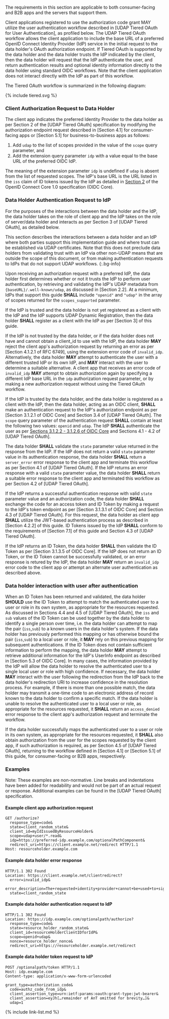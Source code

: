 The requirements in this section are applicable to both consumer-facing and B2B apps and the servers that support them.

Client applications registered to use the authorization code grant MAY utilize the user authentication workflow described in [UDAP Tiered OAuth for User Authentication], as profiled below. The UDAP Tiered OAuth workflow allows the client application to include the base URL of a preferred OpenID Connect Identity Provider (IdP) service in the initial request to the data holder's OAuth authorization endpoint. If Tiered OAuth is supported by the data holder and the data holder trusts the IdP indicated by the client, then the data holder will request that the IdP authenticate the user, and return authentication results and optional identity information directly to the data holder using standard OIDC workflows. Note that the client application does not interact directly with the IdP as part of this workflow.

The Tiered OAuth workflow is summarized in the following diagram:
<br>
<div>
{% include tiered.svg %}
</div>

### Client Authorization Request to Data Holder

The client app indicates the preferred Identity Provider to the data holder as per Section 2 of the [UDAP Tiered OAuth] specification by modifying the authorization endpoint request described in [Section 4.1] for consumer-facing apps or [Section 5.1] for business-to-business apps as follows:
1. Add `udap` to the list of scopes provided in the value of the `scope` query parameter, and
1. Add the extension query parameter `idp` with a value equal to the base URL of the preferred OIDC IdP.

The meaning of the extension parameter `idp` is undefined if `udap` is absent from the list of requested scopes. The IdP's base URL is the URL listed in the `iss` claim of ID tokens issued by the IdP as detailed in [Section 2](https://openid.net/specs/openid-connect-core-1_0.html#IDToken) of the OpenID Connect Core 1.0 specification (OIDC Core).

### Data Holder Authentication Request to IdP

For the purposes of the interactions between the data holder and the IdP, the data holder takes on the role of client app and the IdP takes on the role of server/data holder and interacts as per Section 3 of [UDAP Tiered OAuth], as detailed below.

This section describes the interactions between a data holder and an IdP where both parties support this implementation guide and where trust can be established via UDAP certificates. Note that this does not preclude data holders from validating trust with an IdP via other non-UDAP means that are outside the scope of this document, or from making authentication requests to IdPs that do not support UDAP workflows.
{:.bg-info}

Upon receiving an authorization request with a preferred IdP, the data holder first determines whether or not it trusts the IdP to perform user authentication, by retrieving and validating the IdP's UDAP metadata from `{baseURL}/.well-known/udap`, as discussed in [Section 2.2]. At a minimum, IdPs that support this guide **SHALL** include `"openid"` and `"udap"` in the array of scopes returned for the `scopes_supported` parameter. 

If the IdP is trusted and the data holder is not yet registered as a client with the IdP and the IdP supports UDAP Dynamic Registration, then the data holder **SHALL** register as a client with the IdP as per [Section 3] of this guide.

If the IdP is not trusted by the data holder, or if the data holder does not have and cannot obtain a client_id to use with the IdP, the data holder **MAY** reject the client app's authorization request by returning an error as per [Section 4.1.2.1 of RFC 6749], using the extension error code of `invalid_idp`. Alternatively, the data holder **MAY** attempt to authenticate the user with a different trusted IdP or its own IdP, and **MAY** interact with the user to determine a suitable alternative. A client app that receives an error code of `invalid_idp` **MAY** attempt to obtain authorization again by specifying a different IdP base URL in the `idp` authorization request parameter, or by making a new authorization request without using the Tiered OAuth workflow.

 If the IdP is trusted by the data holder, and the data holder is registered as a client with the IdP, then the data holder, acting as an OIDC client, **SHALL** make an authentication request to the IdP's authorization endpoint as per [Section 3.1.2.1 of OIDC Core] and Section 3.4 of [UDAP Tiered OAuth]. The `scope` query parameter of the authentication request **SHALL** contain at least the following two values: `openid` and `udap`. The IdP **SHALL** authenticate the user as per [Sections 3.1.2.2 - 3.1.2.6 of OIDC Core](https://openid.net/specs/openid-connect-core-1_0.html#AuthRequestValidation) and Sections 4.1 - 4.2 of [UDAP Tiered OAuth]. 

The data holder **SHALL** validate the `state` parameter value returned in the response from the IdP. If the IdP does not return a valid `state` parameter value in its authentication response, the data holder **SHALL** return a `server_error` error response to the client app and terminate this workflow as per Section 4.1 of [UDAP Tiered OAuth]. If the IdP returns an error response with a valid `state` parameter value, the data holder **SHALL** return a suitable error response to the client app and terminated this workflow as per Section 4.2 of [UDAP Tiered OAuth].

If the IdP returns a successful authentication response with valid `state` parameter value and an authorization code, the data holder **SHALL** exchange the code for an access token and ID Token by making a request to the IdP's token endpoint as per [Section 3.1.3.1 of OIDC Core] and Section 4.3 of [UDAP Tiered OAuth]. For this request, the data holder as client app **SHALL** utilize the JWT-based authentication process as described in [Section 4.2.2] of this guide. ID Tokens issued by the IdP **SHALL** conform to the requirements of [Section 7.1] of this guide and Section 4.3 of [UDAP Tiered OAuth].

If the IdP returns an ID Token, the data holder **SHALL** then validate the ID Token as per [Section 3.1.3.5 of OIDC Core]. If the IdP does not return an ID Token, or the ID Token cannot be successfully validated, or an error response is retured by the IdP, the data holder **MAY** return an `invalid_idp` error code to the client app or attempt an alternate user authentication as described above.

### Data holder interaction with user after authentication

When an ID Token has been returned and validated, the data holder **SHOULD** use the ID Token to attempt to match the authenticated user to a user or role in its own system, as appropriate for the resources requested. As discussed in Sections 4.4 and 4.5 of [UDAP Tiered OAuth], the `iss` and `sub` values of the ID Token can be used together by the data holder to identify a single person over time, i.e. the data holder can attempt to map the pair (`iss`,`sub`) to a known users in the data holder's system. If the data holder has previously performed this mapping or has otherwise bound the pair (`iss`,`sub`) to a local user or role, it **MAY** rely on this previous mapping for subsequent authentications. If the ID Token does not contain sufficient information to perform the mapping, the data holder **MAY** attempt to retrieve additional information for the IdP's UserInfo endpoint as described in [Section 5.3 of OIDC Core]. In many cases, the information provided by the IdP will allow the data holder to resolve the authenticated user to a single local user or role with high confidence. If necessary, the data holder **MAY** interact with the user following the redirection from the IdP back to the data holder's redirection URI to increase confidence in the resolution process. For example, if there is more than one possible match, the data holder may transmit a one-time code to an electronic address of record known to the data holder to confirm a specific match. If the data holder is unable to resolve the authenticated user to a local user or role, as appropriate for the resources requested, it **SHALL** return an `access_denied` error response to the client app's authorization request and terminate the workflow.

If the data holder successfully maps the authenticated user to a user or role in its own system, as appropriate for the resources requested, it **SHALL** also obtain authorization from the user for the scopes requested by the client app, if such authorization is required, as per Section 4.5 of [UDAP Tiered OAuth], returning to the workflow defined in [Section 4.1] or [Section 5.1] of this guide, for consumer-facing or B2B apps, respectively.

### Examples

Note: These examples are non-normative. Line breaks and indentations have been added for readability and would not be part of an actual request or response. Additional examples can be found in the [UDAP Tiered OAuth] specification.

#### Example client app authorization request

```
GET /authorize?
  response_type=code&
  state=client_random_state&
  client_id=myIdIssuedByResourceHolder&
  scope=udap+user/*.read&
  idp=https://preferred-idp.example.com/optionalPathComponent&
  redirect_uri=https://client.example.net/redirect HTTP/1.1
Host: resourceholder.example.com
```


#### Example data holder error response

```
HTTP/1.1 302 Found
Location: https://client.example.net/clientredirect?
  error=invalid_idp&
  error_description=The+requested+identity+provider+cannot+be+used+to+sign+in+to+this+system
  state=client_random_state
```


#### Example data holder authentication request to IdP

```
HTTP/1.1 302 Found
Location: https://idp.example.com/optionalpath/authorize?
  response_type=code&
  state=resource_holder_random_state&
  client_id=resourceHolderClientIDforIdP&
  scope=openid+udap&
  nonce=resource_holder_nonce&
  redirect_uri=https://resourceholder.example.net/redirect
```


#### Example data holder token request to IdP

```
POST /optionalpath/token HTTP/1.1
Host: idp.example.com
Content-type: application/x-www-form-urlencoded

grant_type=authorization_code&
  code=authz_code_from_idp&
  client_assertion_type=urn:ietf:params:oauth:grant-type:jwt-bearer&
  client_assertion=eyJh[…remainder of AnT omitted for brevity…]&
  udap=1
```
 
{% include link-list.md %}